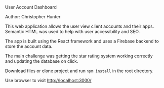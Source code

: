 User Account Dashboard

Author: Christopher Hunter

This web application allows the user view client accounts and their apps. Semantic HTML was used to help with user accessibility and SEO.

The app is built using the React framework and uses a Firebase backend to store the account data.

The main challenge was getting the star rating system working correctly and updating the database on click.

Download files or clone project and run `npm install` in the root directory.

Use browser to visit [http://localhost:3000/](http://localhost:3000/) 